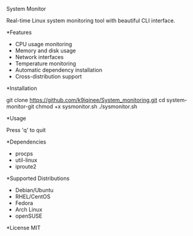  System Monitor


Real-time Linux system monitoring tool with beautiful CLI interface.

*Features
- CPU usage monitoring
- Memory and disk usage
- Network interfaces
- Temperature monitoring
- Automatic dependency installation
- Cross-distribution support

*Installation

git clone https://github.com/k9iqinee/System_monitoring.git
cd system-monitor-git
chmod +x sysmonitor.sh
./sysmonitor.sh

*Usage

Press 'q' to quit


*Dependencies
- procps
- util-linux
- iproute2


*Supported Distributions
- Debian/Ubuntu
- RHEL/CentOS
- Fedora
- Arch Linux
- openSUSE


*License
MIT
